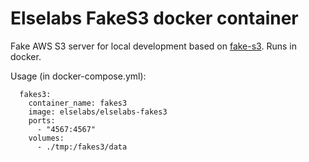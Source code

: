 # Elselabs FakeS3 docker container

Fake AWS S3 server for local development based on [fake-s3](https://github.com/jubos/fake-s3). Runs in docker.

Usage (in docker-compose.yml):
```
  fakes3:
    container_name: fakes3
    image: elselabs/elselabs-fakes3
    ports:
      - "4567:4567"
    volumes:
      - ./tmp:/fakes3/data
   
```
